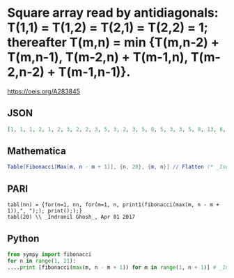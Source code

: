 # Square array read by antidiagonals: T\(1,1\) \= T\(1,2\) \= T\(2,1\) \= T\(2,2\) \= 1; thereafter T\(m,n\) \= min \{T\(m,n\-2\) \+ T\(m,n\-1\), T\(m\-2,n\) \+ T\(m\-1,n\), T\(m\-2,n\-2\) \+ T\(m\-1,n\-1\)\}\.
https://oeis.org/A283845
## JSON
```JSON
[1, 1, 1, 2, 1, 2, 3, 2, 2, 3, 5, 3, 2, 3, 5, 8, 5, 3, 3, 5, 8, 13, 8, 5, 3, 5, 8, 13, 21, 13, 8, 5, 5, 8, 13, 21, 34, 21, 13, 8, 5, 8, 13, 21, 34, 55, 34, 21, 13, 8, 8, 13, 21, 34, 55, 89, 55, 34, 21, 13, 8, 13, 21, 34, 55, 89, 144, 89, 55, 34, 21, 13, 13, 21, 34, 55, 89, 144]
```
## Mathematica
```Mathematica
Table[Fibonacci[Max[m, n - m + 1]], {n, 20}, {m, n}] // Flatten (* _Indranil Ghosh_, Apr 01 2017 *)
```
## PARI
```PARI
tabl(nn) = {for(n=1, nn, for(m=1, n, print1(fibonacci(max(m, n - m + 1)),", ");); print(););}
tabl(20) \\ _Indranil Ghosh_, Apr 01 2017
```
## Python
```Python
from sympy import fibonacci
for n in range(1, 21):
....print [fibonacci(max(m, n - m + 1)) for m in range(1, n + 1)] # _Indranil Ghosh_, Apr 01 2017
```
